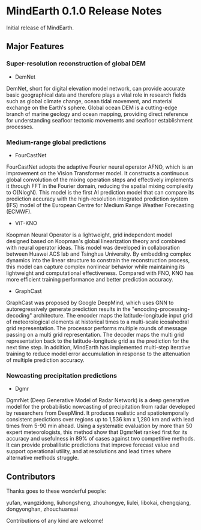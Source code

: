 # MindEarth 0.1.0 Release Notes

Initial release of MindEarth.

## Major Features

### Super-resolution reconstruction of global DEM

* DemNet

DemNet, short for digital elevation model network, can provide accurate basic geographical data and therefore plays a
vital role in research fields such as global climate change, ocean tidal movement, and material exchange on the Earth's
sphere. Global ocean DEM is a cutting-edge branch of marine geology and ocean mapping, providing direct reference for
understanding seafloor tectonic movements and seafloor establishment processes.

### Medium-range global predictions

* FourCastNet

FourCastNet adopts the adaptive Fourier neural operator AFNO, which is an improvement on the Vision Transformer model. It constructs a continuous global convolution of the mixing operation steps and effectively implements it through FFT in the Fourier domain, reducing the spatial mixing complexity to O(NlogN). This model is the first AI prediction model that can compare its prediction accuracy with the high-resolution integrated prediction system (IFS) model of the European Centre for Medium Range Weather Forecasting (ECMWF).

* ViT-KNO

Koopman Neural Operator is a lightweight, grid independent model designed based on Koopman's global linearization theory and combined with neural operator ideas. This model was developed in collaboration between Huawei ACS lab and Tsinghua University. By embedding complex dynamics into the linear structure to constrain the reconstruction process, this model can capture complex nonlinear behavior while maintaining its lightweight and computational effectiveness. Compared with FNO, KNO has more efficient training performance and better prediction accuracy.

* GraphCast

GraphCast was proposed by Google DeepMind, which uses GNN to autoregressively generate prediction results in the "encoding-processing-decoding" architecture. The encoder maps the latitude-longitude input grid of meteorological elements at historical times to a multi-scale icosahedral grid representation. The processor performs multiple rounds of message passing on a multi grid representation. The decoder maps the multi grid representation back to the latitude-longitude grid as the prediction for the next time step. In addition, MindEarth has implemented multi-step iterative training to reduce model error accumulation in response to the attenuation of multiple prediction accuracy.

### Nowcasting precipitation predictions

* Dgmr

DgmrNet (Deep Generative Model of Radar Network) is a deep generative model for the probabilistic nowcasting of
precipitation from radar developed by researchers from DeepMind. It produces realistic and spatiotemporally consistent
predictions over regions up to 1,536 km x 1,280 km and with lead times from 5-90 min ahead. Using a systematic
evaluation by more than 50 expert meteorologists, this method show that DgmrNet ranked first for its accuracy and
usefulness in 89% of cases against two competitive methods. It can provide probalilistic predictions that improve
forecast value and support operational utility, and at resolutions and lead times where alternative methods struggle.

## Contributors

Thanks goes to these wonderful people:

yufan, wangzidong, liuhongsheng, zhouhongye, liulei, libokai, chengqiang, dongyonghan, zhouchuansai

Contributions of any kind are welcome!
